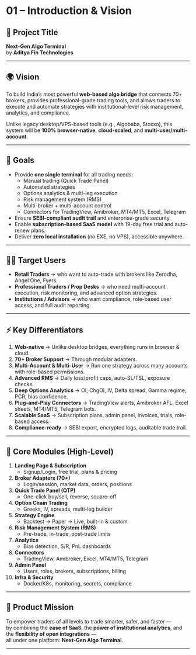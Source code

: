# 01 – Introduction & Vision

## 📘 Project Title
**Next-Gen Algo Terminal**  
by **Aditya Fin Technologies**

---

## 🌍 Vision
To build India’s most powerful **web-based algo bridge** that connects 70+ brokers, provides professional-grade trading tools, and allows traders to execute and automate strategies with institutional-level risk management, analytics, and compliance.

Unlike legacy desktop/VPS-based tools (e.g., Algobaba, Stoxxo), this system will be **100% browser-native**, **cloud-scaled**, and **multi-user/multi-account**.

---

## 🎯 Goals
- Provide **one single terminal** for all trading needs:
  - Manual trading (Quick Trade Panel)
  - Automated strategies
  - Options analytics & multi-leg execution
  - Risk management system (RMS)
  - Multi-broker + multi-account control
  - Connectors for TradingView, Amibroker, MT4/MT5, Excel, Telegram
- Ensure **SEBI-compliant audit trail** and enterprise-grade security.
- Enable **subscription-based SaaS model** with 19-day free trial and auto-renew plans.
- Deliver **zero local installation** (no EXE, no VPS), accessible anywhere.

---

## 🧑‍💻 Target Users
- **Retail Traders** → who want to auto-trade with brokers like Zerodha, Angel One, Fyers.  
- **Professional Traders / Prop Desks** → who need multi-account execution, risk monitoring, and advanced option strategies.  
- **Institutions / Advisors** → who want compliance, role-based user access, and full audit reporting.  

---

## ⚡ Key Differentiators
1. **Web-native** → Unlike desktop bridges, everything runs in browser & cloud.  
2. **70+ Broker Support** → Through modular adapters.  
3. **Multi-Account & Multi-User** → Run one strategy across many accounts with role-based permissions.  
4. **Advanced RMS** → Daily loss/profit caps, auto-SL/TSL, exposure checks.  
5. **Deep Options Analytics** → OI, ChgOI, IV, Delta spread, Gamma regime, PCR, bias confidence.  
6. **Plug-and-Play Connectors** → TradingView alerts, Amibroker AFL, Excel sheets, MT4/MT5, Telegram bots.  
7. **Scalable SaaS** → Subscription plans, admin panel, invoices, trials, role-based access.  
8. **Compliance-ready** → SEBI export, encrypted logs, auditable trade trail.  

---

## 🔑 Core Modules (High-Level)
1. **Landing Page & Subscription**
   - Signup/Login, free trial, plans & pricing
2. **Broker Adapters (70+)**
   - Login/session, market data, orders, positions
3. **Quick Trade Panel (QTP)**
   - One-click buy/sell, reverse, square-off
4. **Option Chain Trading**
   - Greeks, IV, spreads, multi-leg builder
5. **Strategy Engine**
   - Backtest → Paper → Live, built-in & custom
6. **Risk Management System (RMS)**
   - Pre-trade, in-trade, post-trade limits
7. **Analytics**
   - Bias detection, S/R, PnL dashboards
8. **Connectors**
   - TradingView, Amibroker, Excel, MT4/MT5, Telegram
9. **Admin Panel**
   - Users, roles, brokers, subscriptions, billing
10. **Infra & Security**
    - Docker/K8s, monitoring, secrets, compliance

---

## 🚀 Product Mission
To empower traders of all levels to trade smarter, safer, and faster —  
by combining the **ease of SaaS**, the **power of institutional analytics**, and the **flexibility of open integrations** —  
all under one platform: **Next-Gen Algo Terminal**.

---
